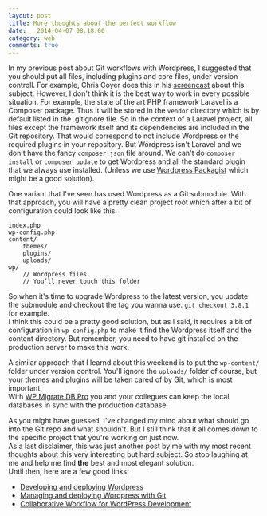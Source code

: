 ```yaml
---
layout: post
title: More thoughts about the perfect workflow
date:   2014-04-07 08.18.00
category: web
comments: true
---
```


In my previous post about Git workflows with Wordpress, I suggested that you should put all files, including plugins and core files, under version controll. For example, Chris Coyer does this in his [screencast](http://css-tricks.com/video-screencasts/109-getting-off-ftp-and-onto-git-deployment-with-beanstalk/) about this subject. 
However, I don't think it is the best way to work in every possible situation. For example, the state of the art PHP framework Laravel is a Composer package. Thus it will be stored in the ``vendor`` directory which is by default listed in the .gitignore file. So in the context of a Laravel project, all files except the framework itself and its dependencies are included in the Git repository. That would correspond to not include Wordpress or the required plugins in your repository. 
But Wordpress isn't Laravel and we don't have the fancy ``composer.json`` file around. We can't do ``composer install`` or ``composer update`` to get Wordpress and all the standard plugin that we always use installed. (Unless we use [Wordpress Packagist](http://wpackagist.org) which might be a good solution).  


One variant that I've seen has used Wordpress as a Git submodule. With that approach, you will have a pretty clean project root which after a bit of configuration could look like this:

````
index.php   
wp-config.php   
content/  
	themes/  
	plugins/  
	uploads/  
wp/   
	// Wordpress files.
	// You’ll never touch this folder
````

So when it's time to upgrade Wordpress to the latest version, you update the submodule and checkout the tag you wanna use. ``git checkout 3.8.1`` for example.  
I think this could be a pretty good solution, but as I said, it requires a bit of configuration in ``wp-config.php`` to make it find the Wordpress itself and the content directory. But remember, you need to have git installed on the production server to make this work.  

A similar approach that I learnd about this weekend is to put the ``wp-content/`` folder under version control. You'll ignore the ``uploads/`` folder of course, but your themes and plugins will be taken cared of by Git, which is most important.  
With [WP Migrate DB Pro](https://deliciousbrains.com/wp-migrate-db-pro/) you and your collegues can keep the local databases in sync with the production database.  

As you might have guessed, I've changed my mind about what should go into the Git repo and what shouldn't. But I still think that it all comes down to the specific project that you're working on just now.  
As a last disclaimer, this was just another post by me with my most recent thoughts about this very interesting but hard subject. So stop laughing at me and help me find **the** best and most elegant solution.  
Until then, here are a few good links:

- [Developing and deploying Wordpress](http://guides.beanstalkapp.com/deployments/deploying-wordpress.html)
- [Managing and deploying Wordpress with Git](http://blog.g-design.net/post/60019471157/managing-and-deploying-wordpress-with-git)
- [Collaborative Workflow for WordPress Development](https://deliciousbrains.com/collaborative-workflow-wordpress-development/)